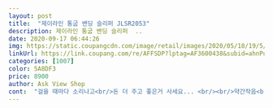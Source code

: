 ```yaml
---
layout: post 
title:  "제이라인 통굽 밴딩 슬리퍼 JLSR2053" 
description: 제이라인 통굽 밴딩 슬리퍼  ..
date: 2020-09-17 06:44:26 
img: https://static.coupangcdn.com/image/retail/images/2020/05/18/19/5/30b2b0d5-b6c0-4a6c-b80c-94fdda9d0a2c.jpg 
linkUrl: https://link.coupang.com/re/AFFSDP?lptag=AF3600438&subid=ahnPublicAsk&pageKey=1606708230&itemId=2744194748&vendorItemId=70749269189&traceid=V0-113-6d14a1897c016412 
categories: [1007] 
color: 5A8DF3 
price: 8900 
author: Ask View Shop 
cont:  "걸을 때마다 소리나고<br/>돈 더 주고 좋은거 사세요... <br/><br/>약간작음<br/>잠깐 걸어도 안좋은게 느껴져요<br/>점심 시간에 식당가고 좀 걸으면 뒷꿈치가 아프고<br/>정사이즈예요 칼발인데 발바닥 안미끄럽고 괜찮음<br/>쿠션이 너무 푹푹해서<br/>" 
---
```

